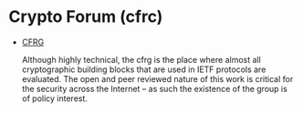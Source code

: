 # Crypto Forum (cfrc)
* [CFRG](https://datatracker.ietf.org/group/cfrg/about/)


  Although highly technical, the cfrg is the place where almost all cryptographic building blocks that are used in IETF protocols are  evaluated. The open and peer reviewed nature of this work is critical for the security across the Internet – as such the existence of the group is of policy interest. 